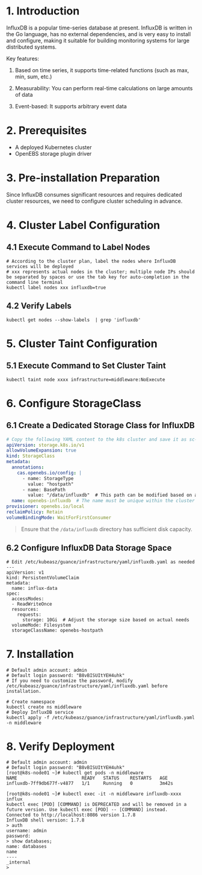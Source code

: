 # 1. Introduction

InfluxDB is a popular time-series database at present. InfluxDB is written in the Go language, has no external dependencies, and is very easy to install and configure, making it suitable for building monitoring systems for large distributed systems.

Key features:

1) Based on time series, it supports time-related functions (such as max, min, sum, etc.)

2) Measurability: You can perform real-time calculations on large amounts of data

3) Event-based: It supports arbitrary event data

# 2. Prerequisites

- A deployed Kubernetes cluster
- OpenEBS storage plugin driver

# 3. Pre-installation Preparation

Since InfluxDB consumes significant resources and requires dedicated cluster resources, we need to configure cluster scheduling in advance.

# 4. Cluster Label Configuration

## 4.1 Execute Command to Label Nodes

```shell
# According to the cluster plan, label the nodes where InfluxDB services will be deployed
# xxx represents actual nodes in the cluster; multiple node IPs should be separated by spaces or use the tab key for auto-completion in the command line terminal
kubectl label nodes xxx influxdb=true
```

## 4.2 Verify Labels

```shell
kubectl get nodes --show-labels  | grep 'influxdb'
```

# 5. Cluster Taint Configuration

## 5.1 Execute Command to Set Cluster Taint

```shell
kubectl taint node xxxx infrastructure=middleware:NoExecute
```

# 6. Configure StorageClass

## 6.1 Create a Dedicated Storage Class for InfluxDB

```yaml
# Copy the following YAML content to the k8s cluster and save it as sc-influxdb.yaml. Modify according to your actual situation before deployment.
apiVersion: storage.k8s.io/v1
allowVolumeExpansion: true
kind: StorageClass
metadata:
  annotations:
    cas.openebs.io/config: |
      - name: StorageType
        value: "hostpath"
      - name: BasePath
        value: "/data/influxdb"  # This path can be modified based on actual conditions. Ensure sufficient storage space.
  name: openebs-influxdb  # The name must be unique within the cluster and should be updated in the deployment file /etc/kubeasz/guance/infrastructure/yaml/taos.yaml before installation.
provisioner: openebs.io/local
reclaimPolicy: Retain
volumeBindingMode: WaitForFirstConsumer
```

> Ensure that the `/data/influxdb` directory has sufficient disk capacity.

## 6.2 Configure InfluxDB Data Storage Space

```shell
# Edit /etc/kubeasz/guance/infrastructure/yaml/influxdb.yaml as needed
---
apiVersion: v1
kind: PersistentVolumeClaim
metadata:
  name: influx-data
spec:
  accessModes:
  - ReadWriteOnce
  resources:
    requests:
      storage: 10Gi  # Adjust the storage size based on actual needs
  volumeMode: Filesystem
  storageClassName: openebs-hostpath
```

# 7. Installation

```shell
# Default admin account: admin
# Default login password: "B8vBISUItYEH4uhk"
# If you need to customize the password, modify /etc/kubeasz/guance/infrastructure/yaml/influxdb.yaml before installation.

# Create namespace
kubectl create ns middleware
# Deploy InfluxDB service
kubectl apply -f /etc/kubeasz/guance/infrastructure/yaml/influxdb.yaml -n middleware
```

# 8. Verify Deployment

```shell
# Default admin account: admin
# Default login password: "B8vBISUItYEH4uhk"
[root@k8s-node01 ~]# kubectl get pods -n middleware
NAME                        READY   STATUS    RESTARTS   AGE
influxdb-7ff9db677f-v4877   1/1     Running   0          3m42s

[root@k8s-node01 ~]# kubectl exec -it -n middleware influxdb-xxxx influx
kubectl exec [POD] [COMMAND] is DEPRECATED and will be removed in a future version. Use kubectl exec [POD] -- [COMMAND] instead.
Connected to http://localhost:8086 version 1.7.8
InfluxDB shell version: 1.7.8
> auth
username: admin
password:
> show databases;
name: databases
name
----
_internal
>
```